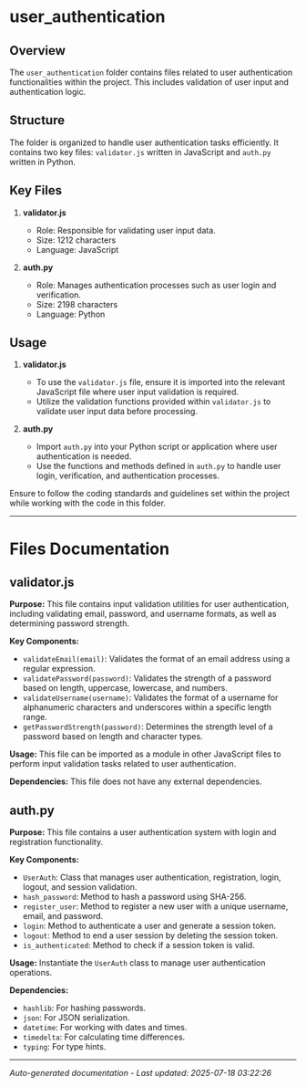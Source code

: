 # user_authentication

## Overview
The `user_authentication` folder contains files related to user authentication functionalities within the project. This includes validation of user input and authentication logic.

## Structure
The folder is organized to handle user authentication tasks efficiently. It contains two key files: `validator.js` written in JavaScript and `auth.py` written in Python.

## Key Files
1. **validator.js**
   - Role: Responsible for validating user input data.
   - Size: 1212 characters
   - Language: JavaScript

2. **auth.py**
   - Role: Manages authentication processes such as user login and verification.
   - Size: 2198 characters
   - Language: Python

## Usage
1. **validator.js**
   - To use the `validator.js` file, ensure it is imported into the relevant JavaScript file where user input validation is required.
   - Utilize the validation functions provided within `validator.js` to validate user input data before processing.

2. **auth.py**
   - Import `auth.py` into your Python script or application where user authentication is needed.
   - Use the functions and methods defined in `auth.py` to handle user login, verification, and authentication processes.

Ensure to follow the coding standards and guidelines set within the project while working with the code in this folder.

---

# Files Documentation

## validator.js

**Purpose:** This file contains input validation utilities for user authentication, including validating email, password, and username formats, as well as determining password strength.

**Key Components:**
- `validateEmail(email)`: Validates the format of an email address using a regular expression.
- `validatePassword(password)`: Validates the strength of a password based on length, uppercase, lowercase, and numbers.
- `validateUsername(username)`: Validates the format of a username for alphanumeric characters and underscores within a specific length range.
- `getPasswordStrength(password)`: Determines the strength level of a password based on length and character types.

**Usage:** This file can be imported as a module in other JavaScript files to perform input validation tasks related to user authentication.

**Dependencies:** This file does not have any external dependencies.

## auth.py

**Purpose:** This file contains a user authentication system with login and registration functionality.

**Key Components:**
- `UserAuth`: Class that manages user authentication, registration, login, logout, and session validation.
- `hash_password`: Method to hash a password using SHA-256.
- `register_user`: Method to register a new user with a unique username, email, and password.
- `login`: Method to authenticate a user and generate a session token.
- `logout`: Method to end a user session by deleting the session token.
- `is_authenticated`: Method to check if a session token is valid.

**Usage:** Instantiate the `UserAuth` class to manage user authentication operations.

**Dependencies:** 
- `hashlib`: For hashing passwords.
- `json`: For JSON serialization.
- `datetime`: For working with dates and times.
- `timedelta`: For calculating time differences.
- `typing`: For type hints.

---
*Auto-generated documentation - Last updated: 2025-07-18 03:22:26*
